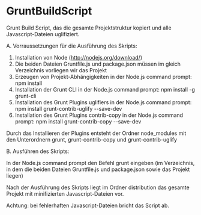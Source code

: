 GruntBuildScript
================

Grunt Build Script, das die gesamte Projektstruktur kopiert und alle Javascript-Dateien uglifiziert.


A. Vorraussetzungen für die Ausführung des Skripts:

1. Installation von Node (http://nodejs.org/download/)
2. Die beiden Dateien Gruntfile.js und package.json müssen im gleich Verzeichnis vorliegen wir das Projekt
3. Erzeugen von Projekt-Abhängigkeiten in der Node.js command prompt:
	npm install 
4. Installation der Grunt CLI in der Node.js command prompt:
	npm install -g grunt-cli
5. Installation des Grunt Plugins uglifiers in der Node.js command prompt:
	npm install grunt-contrib-uglify --save-dev
6. Installation des Grunt Plugins contrib-copy in der Node.js command prompt:
	npm install grunt-contrib-copy --save-dev

Durch das Installieren der Plugins entsteht der Ordner node_modules mit den Unterordnern grunt, grunt-contrib-copy und grunt-contrib-uglify
	
B. Ausführen des Skripts:

In der Node.js command prompt den Befehl grunt eingeben (im Verzeichnis, in dem die beiden Dateien Gruntfile.js und package.json sowie das Projekt liegen)

Nach der Ausführung des Skripts liegt im Ordner distribution das gesamte Projekt mit minifizierten Javascript-Dateien vor. 

Achtung: bei fehlerhaften Javascript-Dateien bricht das Script ab.
